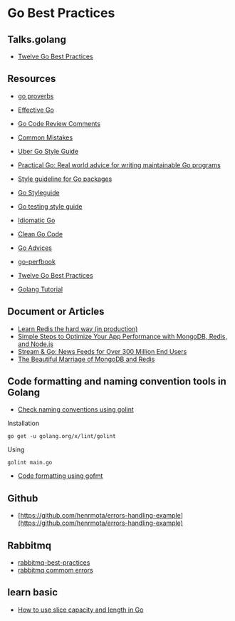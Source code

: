 # Go Best Practices

## Talks.golang

- [Twelve Go Best Practices](https://talks.golang.org/2013/bestpractices.slide#24)

## Resources
- [go proverbs](https://go-proverbs.github.io)
- [Effective Go](https://golang.org/doc/effective_go.html)
- [Go Code Review Comments](https://github.com/golang/go/wiki/CodeReviewComments)
- [Common Mistakes](https://github.com/golang/go/wiki/CommonMistakes)
- [Uber Go Style Guide](https://github.com/uber-go/guide)

- [Practical Go: Real world advice for writing maintainable Go programs](https://dave.cheney.net/practical-go/presentations/qcon-china.html)
- [Style guideline for Go packages](https://rakyll.org/style-packages/)
- [Go Styleguide](https://github.com/bahlo/go-styleguide)
- [Go testing style guide](https://arp242.net/weblog/go-testing-style.html)
- [Idiomatic Go](https://dmitri.shuralyov.com/idiomatic-go#use-consistent-spelling-of-certain-words)
- [Clean Go Code](https://github.com/Pungyeon/clean-go-article)
- [Go Advices](https://github.com/cristaloleg/go-advices)
- [go-perfbook](https://github.com/dgryski/go-perfbook)



- [Twelve Go Best Practices](https://talks.golang.org/2013/bestpractices.slide#1)
- [Golang Tutorial](https://www.golangprograms.com/code-formatting-and-naming-conventions-in-golang.html)

## Document or Articles
- [Learn Redis the hard way (in production)](https://tech.trivago.com/2017/01/25/learn-redis-the-hard-way-in-production/)
- [Simple Steps to Optimize Your App Performance with MongoDB, Redis, and Node.js](https://hackernoon.com/simple-steps-to-optimize-your-app-performance-5700d8b58f58)
- [Stream & Go: News Feeds for Over 300 Million End Users](https://stackshare.io/stream/stream-and-go-news-feeds-for-over-300-million-end-users)
- [The Beautiful Marriage of MongoDB and Redis](https://dzone.com/articles/beautiful-marriage-mongodb-and)
## Code formatting and naming convention tools in Golang
- [Check naming conventions using golint](https://github.com/golang/lint)

Installation

    go get -u golang.org/x/lint/golint

Using

    golint main.go

- [Code formatting using gofmt](https://golang.org/cmd/gofmt/)

## Github
- [https://github.com/henrmota/errors-handling-example](https://github.com/henrmota/errors-handling-example)

## Rabbitmq

- [rabbitmq-best-practices](https://medium.com/@shivama205/rabbitmq-best-practices-67a27ef72a57)
- [rabbitmq commom errors](https://www.cloudamqp.com/blog/2018-01-19-part4-rabbitmq-13-common-errors.html)

## learn basic
- [How to use slice capacity and length in Go](https://www.calhoun.io/how-to-use-slice-capacity-and-length-in-go/)
